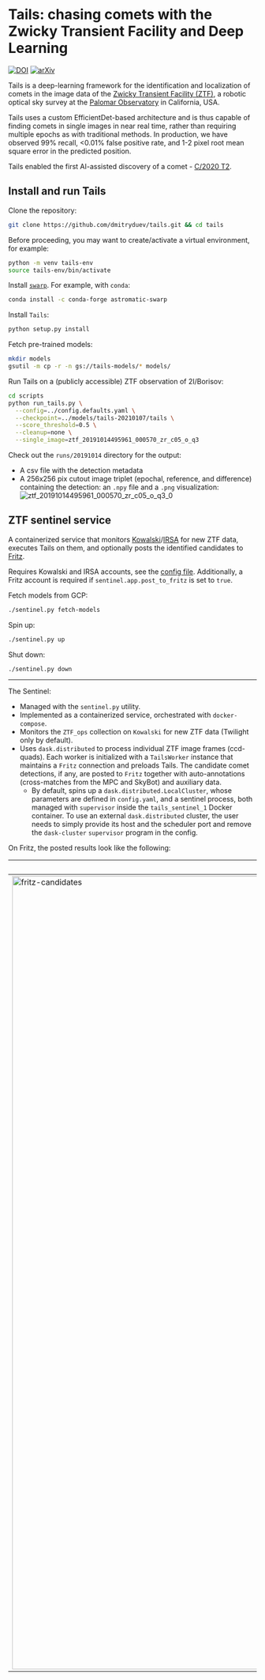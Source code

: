 # Tails: chasing comets with the Zwicky Transient Facility and Deep Learning

[![DOI](https://zenodo.org/badge/DOI/10.5281/zenodo.4563226.svg)](https://doi.org/10.5281/zenodo.4563226)
[![arXiv](https://img.shields.io/badge/arXiv-2102.13352-brightgreen)](https://arxiv.org/abs/2102.13352)

Tails is a deep-learning framework for the identification and localization of comets in the image data
of the [Zwicky Transient Facility (ZTF)](https://ztf.caltech.edu), a robotic optical sky survey
at the [Palomar Observatory](https://sites.astro.caltech.edu/palomar/about/) in California, USA.

Tails uses a custom EfficientDet-based architecture and is thus capable of finding comets in single images
in near real time, rather than requiring multiple epochs as with traditional methods.
In production, we have observed 99% recall, <0.01% false positive rate,
and 1-2 pixel root mean square error in the predicted position.

Tails enabled the first AI-assisted discovery of a comet -
[C/2020 T2](https://minorplanetcenter.net/mpec/K20/K20UH0.html).

## Install and run Tails

Clone the repository:

```bash
git clone https://github.com/dmitryduev/tails.git && cd tails
```

Before proceeding, you may want to create/activate a virtual environment, for example:

```bash
python -m venv tails-env
source tails-env/bin/activate
```

Install [`swarp`](https://www.astromatic.net/software/swarp). For example, with `conda`:

```bash
conda install -c conda-forge astromatic-swarp
```

Install `Tails`:

```bash
python setup.py install
```

Fetch pre-trained models:

```bash
mkdir models
gsutil -m cp -r -n gs://tails-models/* models/
```

Run Tails on a (publicly accessible) ZTF observation of 2I/Borisov:

```bash
cd scripts
python run_tails.py \
  --config=../config.defaults.yaml \
  --checkpoint=../models/tails-20210107/tails \
  --score_threshold=0.5 \
  --cleanup=none \
  --single_image=ztf_20191014495961_000570_zr_c05_o_q3
```

Check out the `runs/20191014` directory for the output:
- A csv file with the detection metadata
- A 256x256 pix cutout image triplet (epochal, reference, and difference) containing the detection: an `.npy` file and a `.png` visualization:
![ztf_20191014495961_000570_zr_c05_o_q3_0](https://user-images.githubusercontent.com/7557205/105624917-34802880-5dda-11eb-959e-8386142ac4a4.png)

## ZTF sentinel service

A containerized service that monitors
[Kowalski](https://kowalski.caltech.edu)/[IRSA](https://irsa.ipac.caltech.edu/) for new ZTF data,
executes Tails on them, and optionally posts the identified candidates to [Fritz](https://fritz.science).

Requires Kowalski and IRSA accounts, see the [config file](config.defaults.yaml).
Additionally, a Fritz account is required if `sentinel.app.post_to_fritz` is set to `true`.

Fetch models from GCP:

```bash
./sentinel.py fetch-models
```

Spin up:

```bash
./sentinel.py up
```

Shut down:

```bash
./sentinel.py down
```

---

The Sentinel:
- Managed with the `sentinel.py` utility.
- Implemented as a containerized service, orchestrated with `docker-compose`.
- Monitors the `ZTF_ops` collection on `Kowalski` for new ZTF data (Twilight only by default).
- Uses `dask.distributed` to process individual ZTF image frames (ccd-quads).
Each worker is initialized with a `TailsWorker` instance that maintains a `Fritz` connection and preloads Tails.
The candidate comet detections, if any, are posted to `Fritz` together with auto-annotations
(cross-matches from the MPC and SkyBot) and auxiliary data.
  - By default, spins up a `dask.distributed.LocalCluster`, whose parameters are defined in `config.yaml`,
  and a sentinel process, both managed with `supervisor` inside the `tails_sentinel_1` Docker container.
  To use an external `dask.distributed` cluster, the user needs to simply provide its host and the scheduler port
  and remove the `dask-cluster` `supervisor` program in the config.


On Fritz, the posted results look like the following:

<table>
<thead>
<tr>
<th>Candidates page</th>
<th>Source page</th>
</tr>
</thead>
<tbody>
<tr>
<td>
<img width="1605" alt="fritz-candidates" src="https://user-images.githubusercontent.com/7557205/104243874-2283aa80-5416-11eb-98e1-8f5cc5224d9e.png">
</td>
<td>
<img width="1606" alt="fritz-source" src="https://user-images.githubusercontent.com/7557205/104243884-29122200-5416-11eb-9c76-3f727f22683b.png">
</td>
</tr>
</tbody>
</table>
